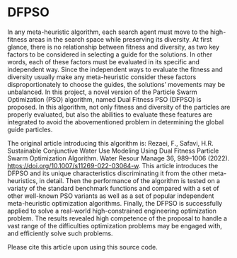 # DFPSO
In any meta-heuristic algorithm, each search agent must move to the high-fitness areas in the search space while preserving its diversity. At first glance, there is no relationship between fitness and diversity, as two key factors to be considered in selecting a guide for the solutions. In other words, each of these factors must be evaluated in its specific and independent way. Since the independent ways to evaluate the fitness and diversity usually make any meta-heuristic consider these factors disproportionately to choose the guides, the solutions’ movements may be unbalanced. In this project, a novel version of the Particle Swarm Optimization (PSO) algorithm, named Dual Fitness PSO (DFPSO) is proposed. In this algorithm, not only fitness and diversity of the particles are properly evaluated, but also the abilities to evaluate these features are integrated to avoid the abovementioned problem in determining the global guide particles. 

The original article introducing this algorithm is: Rezaei, F., Safavi, H.R. Sustainable Conjunctive Water Use Modeling Using Dual Fitness Particle Swarm Optimization Algorithm. Water Resour Manage 36, 989–1006 (2022). https://doi.org/10.1007/s11269-022-03064-w. This article introduces the DFPSO and its unique characteristics discriminating it from the other meta-heuristics, in detail. Then the performance of the algorithm is tested on a variaty of the standard benchmark functions and compared with a set of other well-known PSO variants as well as a set of popular independent meta-heuristic optimization algorithms. Finally, the DFPSO is successfully applied to solve a real-world high-constrained engineering optimization problem. The results revealed high competence of the proposal to handle a vast range of the difficulties optimization problems may be engaged with, and efficiently solve such problems. 

Please cite this article upon using this source code.
